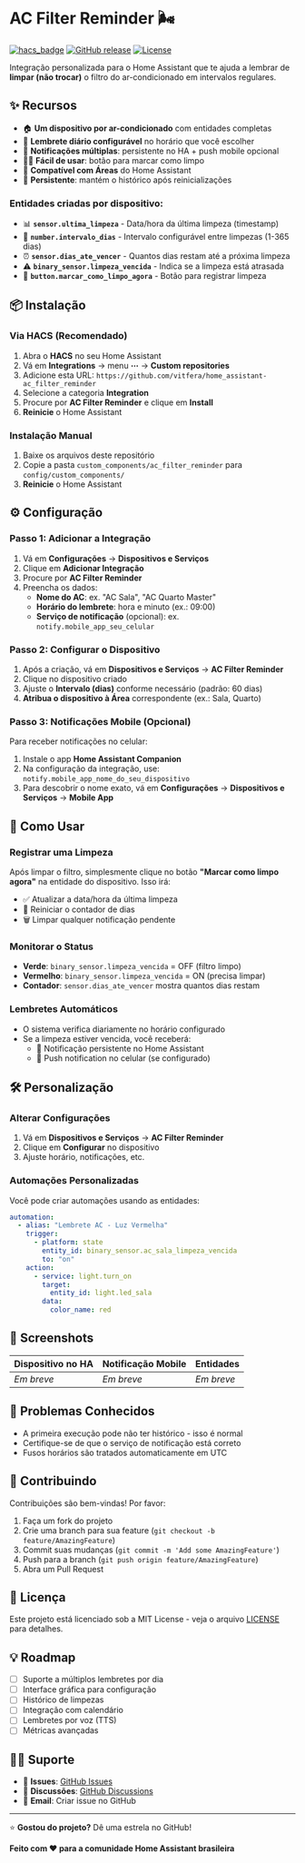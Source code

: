 # AC Filter Reminder 🌬️

[![hacs_badge](https://img.shields.io/badge/HACS-Custom-orange.svg)](https://github.com/custom-components/hacs)
[![GitHub release](https://img.shields.io/github/release/vitfera/home_assistant-ac_filter_reminder.svg)](https://github.com/vitfera/home_assistant-ac_filter_reminder/releases/)
[![License](https://img.shields.io/github/license/vitfera/home_assistant-ac_filter_reminder.svg)](LICENSE)

Integração personalizada para o Home Assistant que te ajuda a lembrar de **limpar (não trocar)** o filtro do ar-condicionado em intervalos regulares.

## ✨ Recursos

- 🏠 **Um dispositivo por ar-condicionado** com entidades completas
- 📅 **Lembrete diário configurável** no horário que você escolher  
- 📱 **Notificações múltiplas**: persistente no HA + push mobile opcional
- 🏃‍♂️ **Fácil de usar**: botão para marcar como limpo
- 🎯 **Compatível com Áreas** do Home Assistant
- 💾 **Persistente**: mantém o histórico após reinicializações

### Entidades criadas por dispositivo:

- 📊 **`sensor.ultima_limpeza`** - Data/hora da última limpeza (timestamp)
- 🔢 **`number.intervalo_dias`** - Intervalo configurável entre limpezas (1-365 dias)
- ⏰ **`sensor.dias_ate_vencer`** - Quantos dias restam até a próxima limpeza
- ⚠️ **`binary_sensor.limpeza_vencida`** - Indica se a limpeza está atrasada
- 🧹 **`button.marcar_como_limpo_agora`** - Botão para registrar limpeza

## 📦 Instalação

### Via HACS (Recomendado)

1. Abra o **HACS** no seu Home Assistant
2. Vá em **Integrations** → menu **⋯** → **Custom repositories**
3. Adicione esta URL: `https://github.com/vitfera/home_assistant-ac_filter_reminder`
4. Selecione a categoria **Integration**
5. Procure por **AC Filter Reminder** e clique em **Install**
6. **Reinicie** o Home Assistant

### Instalação Manual

1. Baixe os arquivos deste repositório
2. Copie a pasta `custom_components/ac_filter_reminder` para `config/custom_components/`
3. **Reinicie** o Home Assistant

## ⚙️ Configuração

### Passo 1: Adicionar a Integração

1. Vá em **Configurações** → **Dispositivos e Serviços**
2. Clique em **Adicionar Integração**
3. Procure por **AC Filter Reminder**
4. Preencha os dados:
   - **Nome do AC**: ex. "AC Sala", "AC Quarto Master"
   - **Horário do lembrete**: hora e minuto (ex.: 09:00)
   - **Serviço de notificação** (opcional): ex. `notify.mobile_app_seu_celular`

### Passo 2: Configurar o Dispositivo

1. Após a criação, vá em **Dispositivos e Serviços** → **AC Filter Reminder**
2. Clique no dispositivo criado
3. Ajuste o **Intervalo (dias)** conforme necessário (padrão: 60 dias)
4. **Atribua o dispositivo à Área** correspondente (ex.: Sala, Quarto)

### Passo 3: Notificações Mobile (Opcional)

Para receber notificações no celular:
1. Instale o app **Home Assistant Companion**
2. Na configuração da integração, use: `notify.mobile_app_nome_do_seu_dispositivo`
3. Para descobrir o nome exato, vá em **Configurações** → **Dispositivos e Serviços** → **Mobile App**

## 🎯 Como Usar

### Registrar uma Limpeza
Após limpar o filtro, simplesmente clique no botão **"Marcar como limpo agora"** na entidade do dispositivo. Isso irá:
- ✅ Atualizar a data/hora da última limpeza
- 🔄 Reiniciar o contador de dias
- 🗑️ Limpar qualquer notificação pendente

### Monitorar o Status
- **Verde**: `binary_sensor.limpeza_vencida` = OFF (filtro limpo)
- **Vermelho**: `binary_sensor.limpeza_vencida` = ON (precisa limpar)
- **Contador**: `sensor.dias_ate_vencer` mostra quantos dias restam

### Lembretes Automáticos
- O sistema verifica diariamente no horário configurado
- Se a limpeza estiver vencida, você receberá:
  - 📝 Notificação persistente no Home Assistant
  - 📱 Push notification no celular (se configurado)

## 🛠️ Personalização

### Alterar Configurações
1. Vá em **Dispositivos e Serviços** → **AC Filter Reminder**
2. Clique em **Configurar** no dispositivo
3. Ajuste horário, notificações, etc.

### Automações Personalizadas
Você pode criar automações usando as entidades:

```yaml
automation:
  - alias: "Lembrete AC - Luz Vermelha"
    trigger:
      - platform: state
        entity_id: binary_sensor.ac_sala_limpeza_vencida
        to: "on"
    action:
      - service: light.turn_on
        target:
          entity_id: light.led_sala
        data:
          color_name: red
```

## 📱 Screenshots

| Dispositivo no HA | Notificação Mobile | Entidades |
|---|---|---|
| *Em breve* | *Em breve* | *Em breve* |

## 🐛 Problemas Conhecidos

- A primeira execução pode não ter histórico - isso é normal
- Certifique-se de que o serviço de notificação está correto
- Fusos horários são tratados automaticamente em UTC

## 🤝 Contribuindo

Contribuições são bem-vindas! Por favor:

1. Faça um fork do projeto
2. Crie uma branch para sua feature (`git checkout -b feature/AmazingFeature`)
3. Commit suas mudanças (`git commit -m 'Add some AmazingFeature'`)
4. Push para a branch (`git push origin feature/AmazingFeature`)
5. Abra um Pull Request

## 📝 Licença

Este projeto está licenciado sob a MIT License - veja o arquivo [LICENSE](LICENSE) para detalhes.

## 💡 Roadmap

- [ ] Suporte a múltiplos lembretes por dia
- [ ] Interface gráfica para configuração
- [ ] Histórico de limpezas
- [ ] Integração com calendário
- [ ] Lembretes por voz (TTS)
- [ ] Métricas avançadas

## 🙋‍♂️ Suporte

- 🐛 **Issues**: [GitHub Issues](https://github.com/vitfera/home_assistant-ac_filter_reminder/issues)
- 💬 **Discussões**: [GitHub Discussions](https://github.com/vitfera/home_assistant-ac_filter_reminder/discussions)
- 📧 **Email**: Criar issue no GitHub

---

⭐ **Gostou do projeto?** Dê uma estrela no GitHub!

**Feito com ❤️ para a comunidade Home Assistant brasileira**
